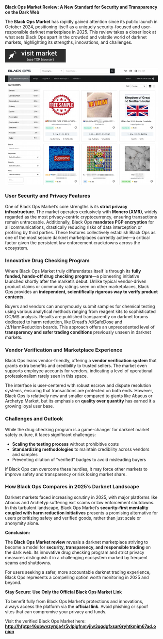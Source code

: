 **Black Ops Market Review: A New Standard for Security and Transparency on the Dark Web**

The **Black Ops Market** has rapidly gained attention since its public launch in October 2024, positioning itself as a uniquely security-focused and user-responsible darknet marketplace in 2025. This review takes a closer look at what sets Black Ops apart in the crowded and volatile world of darknet markets, highlighting its strengths, innovations, and challenges.
 
[<img src="/images/launch.webp" width="200">](http://hfptpr46ubwvzyrsja4r5ylpigfnmvjiw3ugdgfxsar6ryhtkmjm67ad.onion)

<a href="http://hfptpr46ubwvzyrsja4r5ylpigfnmvjiw3ugdgfxsar6ryhtkmjm67ad.onion"><img src="/images/border.webp" alt="Verified blackops dark web" style="max-width: 100%;"></a>
 
### User Security and Privacy Features

One of Black Ops Market’s core strengths is its **strict privacy infrastructure**. The market operates exclusively with **Monero (XMR)**, widely regarded as the most privacy-centric cryptocurrency, ensuring transactions remain untraceable. Additionally, Black Ops **mandates PGP encryption** for all communications, drastically reducing risks of data interception or profiling by third parties. These features collectively establish Black Ops as one of the most secure darknet marketplaces currently active—a critical factor given the persistent law enforcement crackdowns across the ecosystem.

### Innovative Drug Checking Program

Where Black Ops Market truly differentiates itself is through its **fully funded, hands-off drug checking program**—a pioneering initiative launched shortly after the market’s debut. Unlike typical vendor-driven product claims or community ratings seen on other marketplaces, Black Ops provides an **independent, scientifically rigorous way to verify product contents**.

Buyers and vendors can anonymously submit samples for chemical testing using various analytical methods ranging from reagent kits to sophisticated GC/MS analysis. Results are published transparently on darknet forums dedicated to harm reduction, like Dread’s /d/SafeDose and /d/HarmReduction boards. This approach offers an unprecedented level of **transparency and safer trading conditions** previously unseen in darknet markets.

### Vendor Verification and Marketplace Experience

Black Ops leans vendor-friendly, offering a **vendor verification system** that grants extra benefits and credibility to trusted sellers. The market even supports employee accounts for vendors, indicating a level of operational professionalism rarely seen in this space.

The interface is user-centered with robust escrow and dispute resolution systems, ensuring that transactions are protected on both ends. However, Black Ops is relatively new and smaller compared to giants like Abacus or Archetyp Market, but its emphasis on **quality over quantity** has earned it a growing loyal user base.

### Challenges and Outlook

While the drug checking program is a game-changer for darknet market safety culture, it faces significant challenges:

- **Scaling the testing process** without prohibitive costs  
- **Standardizing methodologies** to maintain credibility across vendors and samples  
- Preventing dilution of “verified” badges to avoid misleading buyers  

If Black Ops can overcome these hurdles, it may force other markets to improve safety and transparency or risk losing market share.

### How Black Ops Compares in 2025’s Darknet Landscape

Darknet markets faced increasing scrutiny in 2025, with major platforms like Abacus and Archetyp suffering exit scams or law enforcement shutdowns. In this turbulent landscape, Black Ops Market’s **security-first mentality coupled with harm reduction initiatives** presents a promising alternative for users prioritizing safety and verified goods, rather than just scale or anonymity alone.

**Conclusion:**

The **Black Ops Market review** reveals a darknet marketplace striving to become a model for **security, transparency, and responsible trading** on the dark web. Its innovative drug checking program and strict privacy measures distinguish it in a challenging ecosystem marked by frequent scams and shutdowns.

For users seeking a safer, more accountable darknet trading experience, Black Ops represents a compelling option worth monitoring in 2025 and beyond.

**Stay Secure: Use Only the Official Black Ops Market Link**

To benefit fully from Black Ops Market’s protections and innovations, always access the platform via the **official link**. Avoid phishing or spoof sites that can compromise your privacy and funds.

Visit the verified Black Ops Market here: **http://hfptpr46ubwvzyrsja4r5ylpigfnmvjiw3ugdgfxsar6ryhtkmjm67ad.onion**